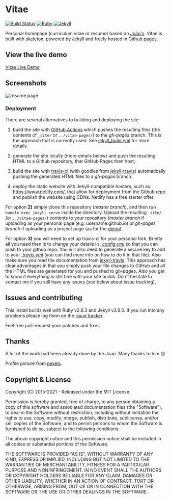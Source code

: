 # Vitae

[![Build Status](https://github.com/jekyllt/vitae/actions/workflows/jekyll_build.yml/badge.svg)](https://github.com/jekyllt/vitae/actions/workflows/jekyll_build.yml)
[![Ruby](https://img.shields.io/badge/ruby-2.6.3-blue.svg?style=flat)](http://travis-ci.org/jekyllt/vitae)
[![Jekyll](https://img.shields.io/badge/jekyll-3.9.0-blue.svg?style=flat)](http://travis-ci.org/jekyllt/vitae)

Personal homepage (curriculum vitae or resume) based on [João's](https://github.com/joaomoreno/resume).
Vitae is built with [skeleton](http://getskeleton.com/), powered by [Jekyll](http://jekyllrb.com/) and freely
hosted in [Github pages](https://pages.github.com/).


## View the live demo

[Vitae Live Demo](https://jekyllt.github.io/vitae)


## Screenshots

![resume page](https://raw.githubusercontent.com/jekyllt/vitae/gh-pages/assets/images/vitae_screen.png)


### Deployment

There are several alternatives to building and deploying the site:

1. build the site with [GitHub Actions](https://github.com/features/actions) which pushes 
the resulting files (the contents of `_site/` or `../vitae-pages/`) 
to the *gh-pages* branch. This is the approach that is currently used. See 
[jekyll_build.yml](.github/workflows/jekyll_build.yml) for more details.

2. generate the site locally (more details below) and push the resulting
HTML to a Github repository, that GitHub Pages then host;

3. build the site with [travis-ci](https://travis-ci.org/) (with goodies from
[jekyll-travis](https://github.com/mfenner/jekyll-travis)) automatically pushing the
generated HTML files to a *gh-pages* branch.

4. deploy the static website with Jekyll-compatible hosters, such as https://www.netlify.com/, that allow for deployment from the Github repo and publish the website using CDNs. Netlify has a free starter offer.

For option **2)** simply clone this repository (*master branch*), and then run
`bundle exec jekyll serve` inside the directory. Upload the resulting `_site/` (or `../vitae-pages/`)
contents to your repository (*master branch* if uploading as your personal page
(e.g. username.github.io) or *gh-pages branch* if uploading as a project page
(as for the [demo](https://github.com/jekyllt/vitae/tree/gh-pages)).

For option **3)** you will need to set up travis-ci for your personal fork. Briefly all you
need then is to change your details in *[\_config.yml](_config.yml)* so that you can push
to your github repo. You will also need to generate a secure key to add to your
*[.travis.yml](.travis.yml)* (you can find more info on how to do it in that file).
Also make sure you read the documentation from
[jekyll-travis](https://github.com/mfenner/jekyll-travis). This approach has clear
advantages in that you simply push your file changes to GitHub and all the HTML files
are generated for you and pushed to *gh-pages*. Also you get to know if everything is
still fine with your site builds. Don't hesitate to contact me if you still have any
issues (see below about issue tracking).

## Issues and contributing

This install builds well with Ruby v2.6.3 and Jekyll v3.9.0. If you run into any problems please log them on the [issue tracker](https://github.com/jekyllt/vitae/issues).

Feel free pull-request your patches and fixes.


## Thanks

A lot of the work had been already done by the Joao. Many thanks to him :smile:

Profile picture from [pexels](https://www.pexels.com/photo/portrait-black-african-ethnicity-person-9494/).


## Copyright & License

Copyright (C) 2015-2021 - Released under the MIT License.

Permission is hereby granted, free of charge, to any person obtaining a copy of this software and associated documentation files (the "Software"), to deal in the Software without restriction, including without limitation the rights to use, copy, modify, merge, publish, distribute, sublicense, and/or sell copies of the Software, and to permit persons to whom the Software is furnished to do so, subject to the following conditions:

The above copyright notice and this permission notice shall be included in all copies or substantial portions of the Software.

THE SOFTWARE IS PROVIDED "AS IS", WITHOUT WARRANTY OF ANY KIND, EXPRESS OR IMPLIED, INCLUDING BUT NOT LIMITED TO THE WARRANTIES OF MERCHANTABILITY, FITNESS FOR A PARTICULAR PURPOSE AND
NONINFRINGEMENT. IN NO EVENT SHALL THE AUTHORS OR COPYRIGHT HOLDERS BE LIABLE FOR ANY CLAIM, DAMAGES OR OTHER LIABILITY, WHETHER IN AN ACTION OF CONTRACT, TORT OR OTHERWISE, ARISING FROM, OUT OF OR IN CONNECTION WITH THE SOFTWARE OR THE USE OR OTHER DEALINGS IN THE SOFTWARE.
